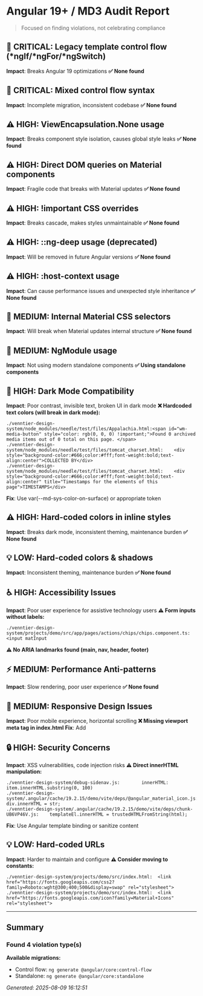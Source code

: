 # Angular 19+ / MD3 Audit Report

> Focused on finding violations, not celebrating compliance

## 🚨 CRITICAL: Legacy template control flow (*ngIf/*ngFor/*ngSwitch)

**Impact**: Breaks Angular 19 optimizations
**✅ None found**

## 🚨 CRITICAL: Mixed control flow syntax

**Impact**: Incomplete migration, inconsistent codebase
**✅ None found**

## ⚠️ HIGH: ViewEncapsulation.None usage

**Impact**: Breaks component style isolation, causes global style leaks
**✅ None found**

## ⚠️ HIGH: Direct DOM queries on Material components

**Impact**: Fragile code that breaks with Material updates
**✅ None found**

## ⚠️ HIGH: !important CSS overrides

**Impact**: Breaks cascade, makes styles unmaintainable
**✅ None found**

## ⚠️ HIGH: ::ng-deep usage (deprecated)

**Impact**: Will be removed in future Angular versions
**✅ None found**

## ⚠️ HIGH: :host-context usage

**Impact**: Can cause performance issues and unexpected style inheritance
**✅ None found**

## 📝 MEDIUM: Internal Material CSS selectors

**Impact**: Will break when Material updates internal structure
**✅ None found**

## 📝 MEDIUM: NgModule usage

**Impact**: Not using modern standalone components
**✅ Using standalone components**

## 🌙 HIGH: Dark Mode Compatibility

**Impact**: Poor contrast, invisible text, broken UI in dark mode
**❌ Hardcoded text colors (will break in dark mode):**
```
./venntier-design-system/node_modules/needle/test/files/Appalachia.html:<span id="wm-media-button" style="color: rgb(0, 0, 0) !important;">Found 0 archived media items out of 0 total on this page. </span>
./venntier-design-system/node_modules/needle/test/files/tomcat_charset.html:    <div style="background-color:#666;color:#fff;font-weight:bold;text-align:center">COLLECTED BY</div>
./venntier-design-system/node_modules/needle/test/files/tomcat_charset.html:    <div style="background-color:#666;color:#fff;font-weight:bold;text-align:center" title="Timestamps for the elements of this page">TIMESTAMPS</div>
```
**Fix**: Use var(--md-sys-color-on-surface) or appropriate token

## ⚠️ HIGH: Hard-coded colors in inline styles

**Impact**: Breaks dark mode, inconsistent theming, maintenance burden
**✅ None found**

## 💡 LOW: Hard-coded colors & shadows

**Impact**: Inconsistent theming, maintenance burden
**✅ None found**

## ♿ HIGH: Accessibility Issues

**Impact**: Poor user experience for assistive technology users
**⚠️ Form inputs without labels:**
```
./venntier-design-system/projects/demo/src/app/pages/actions/chips/chips.component.ts:              <input matInput 
```
**⚠️ No ARIA landmarks found (main, nav, header, footer)**

## ⚡ MEDIUM: Performance Anti-patterns

**Impact**: Slow rendering, poor user experience
**✅ None found**

## 📱 MEDIUM: Responsive Design Issues

**Impact**: Poor mobile experience, horizontal scrolling
**❌ Missing viewport meta tag in index.html**
**Fix**: Add <meta name="viewport" content="width=device-width, initial-scale=1">

## 🔒 HIGH: Security Concerns

**Impact**: XSS vulnerabilities, code injection risks
**⚠️ Direct innerHTML manipulation:**
```
./venntier-design-system/debug-sidenav.js:        innerHTML: item.innerHTML.substring(0, 100)
./venntier-design-system/.angular/cache/19.2.15/demo/vite/deps/@angular_material_icon.js:    div.innerHTML = str;
./venntier-design-system/.angular/cache/19.2.15/demo/vite/deps/chunk-UB6VP46V.js:    templateEl.innerHTML = trustedHTMLFromString(html);
```
**Fix**: Use Angular template binding or sanitize content

## 💡 LOW: Hard-coded URLs

**Impact**: Harder to maintain and configure
**⚠️ Consider moving to constants:**
```
./venntier-design-system/projects/demo/src/index.html:  <link href="https://fonts.googleapis.com/css2?family=Roboto:wght@300;400;500&display=swap" rel="stylesheet">
./venntier-design-system/projects/demo/src/index.html:  <link href="https://fonts.googleapis.com/icon?family=Material+Icons" rel="stylesheet">
```

---

## Summary
### Found 4 violation type(s)

**Available migrations:**
- Control flow: `ng generate @angular/core:control-flow`
- Standalone: `ng generate @angular/core:standalone`

*Generated: 2025-08-09 16:12:51*
